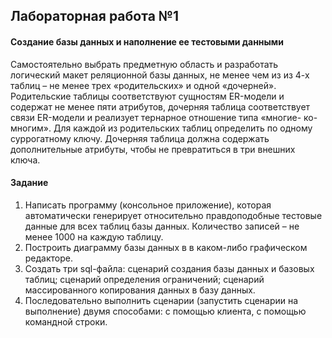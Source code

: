 ## Лабораторная работа №1

#### Создание базы данных и наполнение ее тестовыми данными

Самостоятельно выбрать предметную область и разработать логический макет
реляционной базы данных, не менее чем из из 4-х таблиц – не менее трех
«родительских» и одной «дочерней». Родительские таблицы соответствуют
сущностям ER-модели и содержат не менее пяти атрибутов, дочерняя таблица
соответствует связи ER-модели и реализует тернарное отношение типа «многие-
ко-многим». Для каждой из родительских таблиц определить по одному
суррогатному ключу. Дочерняя таблица должна содержать дополнительные
атрибуты, чтобы не превратиться в три внешних ключа.

#### Задание

1. Написать программу (консольное приложение), которая автоматически генерирует относительно правдоподобные тестовые данные для всех таблиц базы данных. Количество записей – не менее 1000 на каждую таблицу.
2. Построить диаграмму базы данных в в каком-либо графическом редакторе.
3. Создать три sql-файла: сценарий создания базы данных и базовых таблиц; сценарий определения ограничений; cценарий массированного копирования данных в базу данных.
4. Последовательно выполнить сценарии (запустить сценарии на выполнение) двумя способами: с помощью клиента, с помощью командной строки.
